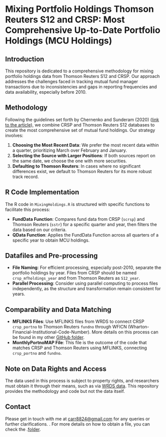 # Mixing Portfolio Holdings Thomson Reuters S12 and CRSP: Most Comprehensive Up-to-Date Portfolio Holdings (MCU Holdings)

## Introduction

This repository is dedicated to a comprehensive methodology for mixing portfolio holdings data from Thomson Reuters S12 and CRSP. Our approach addresses the challenges faced in tracking mutual fund manager transactions due to inconsistencies and gaps in reporting frequencies and data availability, especially before 2010.

## Methodology

Following the guidelines set forth by Chernenko and Sunderam (2020) ([link to the article](https://www.sciencedirect.com/science/article/pii/S0304405X19301928)), we combine CRSP and Thomson Reuters S12 databases to create the most comprehensive set of mutual fund holdings. Our strategy involves:

1. **Choosing the Most Recent Data**: We prefer the most recent data within a quarter, prioritizing March over February and January.
2. **Selecting the Source with Larger Positions**: If both sources report on the same date, we choose the one with more securities.
3. **Defaulting to Thomson Reuters**: In cases where no significant differences exist, we default to Thomson Reuters for its more robust track record.

## R Code Implementation

The R code in `MixingHoldings.R` is structured with specific functions to facilitate this process:

- **FundData Function**: Compares fund data from CRSP (`scrsp`) and Thomson Reuters (`sstr`) for a specific quarter and year, then filters the data based on our criteria.
- **QData Function**: Applies the FundData Function across all quarters of a specific year to obtain MCU holdings.

## Datafiles and Pre-processing

- **File Naming**: For efficient processing, especially post-2010, separate the portfolio holdings by year. Files from CRSP should be named `crsp_mfholdings_year` and from Thomson Reuters as `S12_year`.
- **Parallel Processing**: Consider using parallel computing to process files independently, as the structure and transformation remain consistent for years.

## Comparability and Data Matching

- **MFLINKS Files**: Use MFLINKS files from WRDS to connect CRSP `crsp_portno` to Thomson Reuters `fundno` through WFICN (Wharton-Financial-Institutional-Code-Number). More details on this process can be found in my other [GitHub folder](https://github.com/carr8824/Data-Cleaning/tree/main/DoctoralResearch-AssetManagement/Data%20Matching).
- **MonthlyPortnoMAP File**: This file is the outcome of the code that matches CRSP and Thomson Reuters using MFLINKS, connecting `crsp_portno` and `fundno`.

## Note on Data Rights and Access

The data used in this process is subject to property rights, and researchers must obtain it through their means, such as via [WRDS data](https://wrds-www.wharton.upenn.edu/). This repository provides the methodology and code but not the data itself.

## Contact

Please get in touch with me at [carr8824@gmail.com](mailto:carr8824@gmail.com) for any queries or further clarifications.
. For more details on how to obtain a file, you can check the .[folder](https://github.com/carr8824/Data-Cleaning/tree/main/DoctoralResearch-AssetManagement/Data%20Matching).